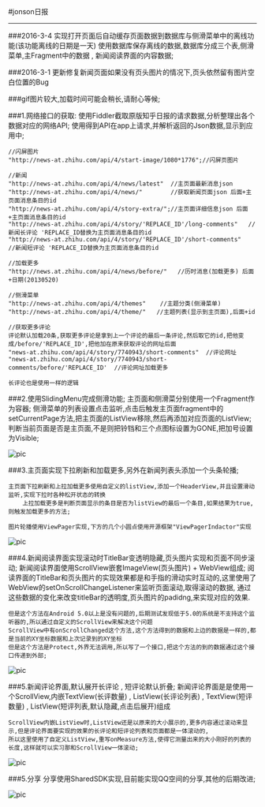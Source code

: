 #jonson日报

---

###2016-3-4 实现打开页面后自动缓存页面数据到数据库与侧滑菜单中的离线功能(该功能离线的日期是一天)
	使用数据库保存离线的数据,数据库分成三个表,侧滑菜单,主Fragment中的数据 , 新闻阅读界面的内容数据;

###2016-3-1 更新修复新闻页面如果没有页头图片的情况下,页头依然留有图片空白位置的Bug

###gif图片较大,加载时间可能会稍长,请耐心等候;

###1.网络接口的获取:
	使用Fiddler截取原版知乎日报的请求数据,分析整理出各个数据对应的网络API;
  	使用得到API在app上请求,并解析返回的Json数据,显示到应用中;

	//闪屏图片
    "http://news-at.zhihu.com/api/4/start-image/1080*1776";//闪屏页图片

    //新闻
    "http://news-at.zhihu.com/api/4/news/latest"  //主页面最新消息json
    "http://news-at.zhihu.com/api/4/news/"        //获取新闻页面json 后面+主页面消息条目的id
    "http://news-at.zhihu.com/api/4/story-extra/";//主页面详细信息json 后面+主页面消息条目的id
    "http://news-at.zhihu.com/api/4/story/'REPLACE_ID'/long-comments"   //新闻长评论 'REPLACE_ID替换为主页面消息条目的id
    "http://news-at.zhihu.com/api/4/story/'REPLACE_ID'/short-comments"   //新闻短评论 'REPLACE_ID替换为主页面消息条目的id

    //加载更多
    "http://news.at.zhihu.com/api/4/news/before/"   //历时消息(加载更多) 后面+日期(20130520)

    //侧滑菜单
    "http://news-at.zhihu.com/api/4/themes"    //主题分类(侧滑菜单)
    "http://news-at.zhihu.com/api/4/theme/"   //主题列表(显示到主页面),后面+id

	//获取更多评论
	评论默认加载20条,获取更多评论是拿到上一个评论的最后一条评论,然后取它的id,把他变成/before/'REPLACE_ID',把他加在原来获取评论的网址后面
	"news-at.zhihu.com/api/4/story/7740943/short-comments"  //评论网址
	"news-at.zhihu.com/api/4/story/7740943/short-comments/before/'REPLACE_ID'  //评论网址加载更多

	长评论也是使用一样的逻辑

###2.使用SlidingMenu完成侧滑功能;
	主页面和侧滑菜分别使用一个Fragment作为容器;
	侧滑菜单的列表设置点击监听,点击后触发主页面fragment中的setCurrentPage方法,把主页面的ListView移除,然后再添加对应页面的ListView;
	判断当前页面是否是主页面,不是则把铃铛和三个点图标设置为GONE,把加号设置为Visible;
		
![pic](http://i11.tietuku.com/ec094cd0df882044.gif)

###3.主页面实现下拉刷新和加载更多,另外在新闻列表头添加一个头条轮播;

	主页面下拉刷新和上拉加载更多使用自定义的listView,添加一个HeaderView,并且设置滑动监听,实现下拉时各种松开状态的转换
		上拉加载更多是判断页面显示的条目是否为listView的最后一个条目,如果结果为true,则触发加载更多的方法;
	
	图片轮播使用ViewPager实现,下方的几个小圆点使用开源框架"ViewPagerIndactor"实现

![pic](http://i12.tietuku.com/9144a2b125c29d61.gif)

###4.新闻阅读界面实现滚动时TitleBar变透明隐藏,页头图片实现和页面不同步滚动;
	新闻阅读界面使用ScrollView嵌套ImageView(页头图片) + WebView组成;
	阅读界面的TitleBar和页头图片的实现效果都是和手指的滑动实时互动的,这里使用了WebView的setOnScrollChangeListener来监听页面滚动,取得滚动的数据,
	通过这些数据的变化来改变titleBar的透明度,页头图片的padidng,来实现对应的效果.

	但是这个方法在Android 5.0以上是没有问题的,后期测试发现低于5.0的系统是不支持这个监听器的,所以通过自定义的ScrollView来解决这个问题
	ScrollView中有onScrollChanged这个方法,这个方法得到的数据和上边的数据是一样的,都是当前的XY坐标数据和上次记录到的XY坐标
	但是这个方法是Protect,外界无法调用,所以写了一个接口,把这个方法的到的数据通过这个接口传递到外部;

![pic](http://i11.tietuku.com/60148ffafa2c0366.gif)

###5.新闻评论界面,默认展开长评论 , 短评论默认折叠;
	新闻评论界面是是使用一个ScrollView,内嵌TextView(长评数量) , ListView(长评论列表) , TextView(短评数量) , 
	ListView(短评列表,默认隐藏,点击后展开)组成
	
	ScrollView内嵌ListView时,ListView还是以原来的大小展示的,更多内容通过滚动来显示,但是评论界面要实现的效果的长评论和短评论列表和页面都是一体滚动的,
	所以这里使用了自定义ListView,重写onMeasure方法,使得它测量出来的大小刚好的列表的长度,这样就可以实习那和ScrollView一体滚动;

![pic](http://i13.tietuku.com/4e6f87b756e51447.gif)

###5.分享
	分享使用SharedSDK实现,目前能实现QQ空间的分享,其他的后期改进;
	
![pic](http://i13.tietuku.com/459542683351244d.gif)



	
	

